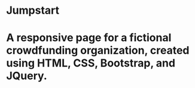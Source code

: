 # Jumpstart 
# A responsive page for a fictional crowdfunding organization, created using HTML, CSS, Bootstrap, and JQuery.
